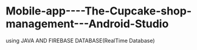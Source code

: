 # Mobile-app----The-Cupcake-shop-management---Android-Studio
using JAVA AND FIREBASE DATABASE(RealTime Database)
